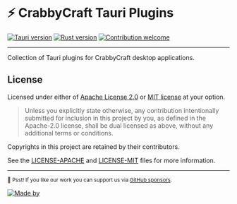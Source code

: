 # ⚡️ CrabbyCraft Tauri Plugins

[![Tauri version](https://img.shields.io/badge/Tauri-v2-24C8DB.svg?logo=tauri)](https://tauri.app)
[![Rust version](https://img.shields.io/badge/rust-v1.79-orange.svg?logo=rust&label=MSRV)](https://www.rust-lang.org)
[![Contribution welcome](https://img.shields.io/badge/Contributions-welcome-gray.svg)](https://github.com/thecrabbycraft/tauri-plugins/pulse)
<!-- [![CI Test](https://github.com/thecrabbycraft/tauri-plugins/actions/workflows/ci-test.yml/badge.svg)](https://github.com/thecrabbycraft/tauri-plugins/actions/workflows/ci-test.yml) -->

---

Collection of Tauri plugins for CrabbyCraft desktop applications.

## License

Licensed under either of [Apache License 2.0][license-apache] or [MIT license][license-mit] at your option.

> Unless you explicitly state otherwise, any contribution intentionally submitted
> for inclusion in this project by you, as defined in the Apache-2.0 license, shall
> be dual licensed as above, without any additional terms or conditions.

Copyrights in this project are retained by their contributors.

See the [LICENSE-APACHE](./LICENSE-APACHE) and [LICENSE-MIT](./LICENSE-MIT) files
for more information.

[license-mit]: https://choosealicense.com/licenses/mit/
[license-apache]: https://choosealicense.com/licenses/apache-2.0/
[crabbycraft-twitter]: https://twitter.com/intent/follow?screen_name=thecrabbycraft
[crabbycraft-sponsors]: https://github.com/sponsors/thecrabbycraft

---

<sub>🤫 Psst! If you like our work you can support us via [GitHub sponsors][crabbycraft-sponsors].</sub>

[![Made by](https://badgen.net/badge/icon/Made%20by%20Crabby%20Craft?icon=bitcoin-lightning&label&color=black&labelColor=black)][crabbycraft-twitter]
